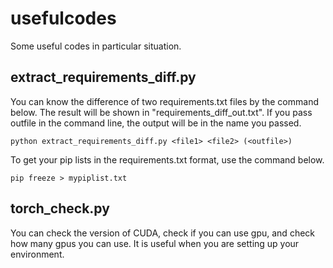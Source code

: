 # usefulcodes
Some useful codes in particular situation.

## extract_requirements_diff.py
You can know the difference of two requirements.txt files by the command below. The result will be shown in "requirements_diff_out.txt". If you pass outfile in the command line, the output will be in the name you passed.
```
python extract_requirements_diff.py <file1> <file2> (<outfile>)
```
To get your pip lists in the requirements.txt format, use the command below. 
```
pip freeze > mypiplist.txt
```

## torch_check.py
You can check the version of CUDA, check if you can use gpu, and check how many gpus you can use. It is useful when you are setting up your environment.
